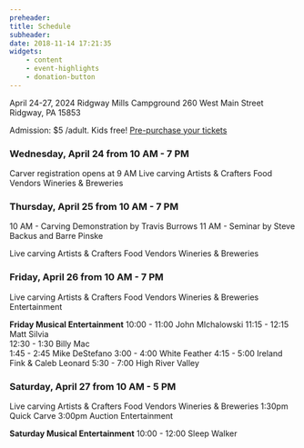 ```yaml
---
preheader: 
title: Schedule
subheader: 
date: 2018-11-14 17:21:35
widgets:
    - content
    - event-highlights
    - donation-button
---
```


April 24-27, 2024
Ridgway Mills Campground
260 West Main Street
Ridgway, PA 15853


Admission: $5 /adult. Kids free!
[Pre-purchase your tickets](https://chainsawrendezvous.simpletix.com/)


### Wednesday, April 24 from 10 AM - 7 PM
Carver registration opens at 9 AM
Live carving
Artists & Crafters
Food Vendors
Wineries & Breweries

### Thursday, April 25 from 10 AM - 7 PM
10 AM - Carving Demonstration by Travis Burrows
11 AM - Seminar by Steve Backus and Barre Pinske

Live carving
Artists & Crafters
Food Vendors
Wineries & Breweries

### Friday, April 26 from 10 AM - 7 PM
Live carving
Artists & Crafters
Food Vendors
Wineries & Breweries
Entertainment

__Friday Musical Entertainment__
10:00 - 11:00 John MIchalowski
11:15 - 12:15 Matt Silvia     
12:30 - 1:30 Billy Mac       
1:45 - 2:45 Mike DeStefano
3:00 - 4:00 White Feather
4:15 - 5:00 Ireland Fink & Caleb Leonard
5:30 - 7:00 High River Valley


### Saturday, April 27 from 10 AM - 5 PM
Live carving
Artists & Crafters
Food Vendors
Wineries & Breweries
1:30pm Quick Carve
3:00pm Auction
Entertainment

__Saturday Musical Entertainment__
10:00 - 12:00 Sleep Walker
